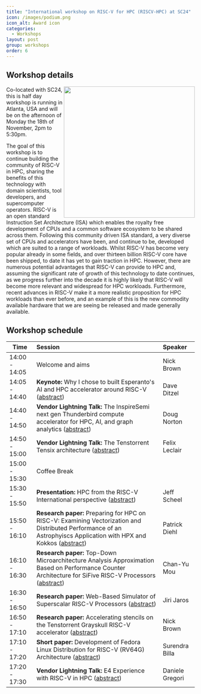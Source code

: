 ```yaml
---
title: "International workshop on RISC-V for HPC (RISCV-HPC) at SC24"
icon: /images/podium.png
icon_alt: Award icon
categories:
  - Workshops
layout: post
group: workshops
order: 6
---
```


## Workshop details
<img align="right" src="https://riscv.epcc.ed.ac.uk/images/sc24_H_black_solid.png" width=350>

Co-located with SC24, this is half day workshop is running in Atlanta, USA and will be on the afternoon of Monday the 18th of November, 2pm to 5:30pm.

The goal of this workshop is to continue building the community of RISC-V in HPC, sharing the benefits of this technology with domain scientists, tool developers, and supercomputer operators. RISC-V is an open standard Instruction Set Architecture (ISA) which enables the royalty free development of CPUs and a common software ecosystem to be shared across them. Following this community driven ISA standard, a very diverse set of CPUs and accelerators have been, and continue to be, developed which are suited to a range of workloads. Whilst RISC-V has become very popular already in some fields, and over thirteen billion RISC-V core have been shipped, to date it has yet to gain traction in HPC. However, there are numerous potential advantages that RISC-V can provide to HPC and, assuming the significant rate of growth of this technology to date continues, as we progress further into the decade it is highly likely that RISC-V will become more relevant and widespread for HPC workloads. Furthermore, recent advances in RISC-V make it a more realistic proposition for HPC workloads than ever before, and an example of this is the new commodity available hardware that we are seeing be released and made generally available.

## Workshop schedule

| Time        | Session           | Speaker  |
| ------------- |:-------------| :-----|
| 14:00 - 14:05 | Welcome and aims | Nick Brown |
| 14:05 - 14:40 | **Keynote:** Why I chose to built Esperanto's AI and HPC accelerator around RISC-V ([abstract](https://sc24.conference-program.com/?post_type=page&p=14&id=misc257&sess=sess763)) | Dave Ditzel |
| 14:40 - 14:50 | **Vendor Lightning Talk:** The InspireSemi next gen Thunderbird compute accelerator for HPC, AI, and graph analytics ([abstract](https://sc24.conference-program.com/?post_type=page&p=14&id=misc259&sess=sess763)) | Doug Norton |
| 14:50 - 15:00 | **Vendor Lightning Talk:** The Tenstorrent Tensix architecture ([abstract](https://sc24.conference-program.com/?post_type=page&p=14&id=misc260&sess=sess763)) | Felix Leclair | 
| 15:00 - 15:30 | Coffee Break | |
| 15:30 - 15:50 | **Presentation:** HPC from the RISC-V International perspective ([abstract](https://sc24.conference-program.com/?post_type=page&p=14&id=misc261&sess=sess763)) |Jeff Scheel |
| 15:50 - 16:10 | **Research paper:** Preparing for HPC on RISC-V: Examining Vectorization and Distributed Performance of an Astrophyiscs Application with HPX and Kokkos ([abstract](https://sc24.conference-program.com/?post_type=page&p=14&id=ws_risc101&sess=sess763)) | Patrick Diehl |
| 16:10 - 16:30 | **Research paper:** Top-Down Microarchitecture Analysis Approximation Based on Performance Counter Architecture for SiFive RISC-V Processors ([abstract](https://sc24.conference-program.com/?post_type=page&p=14&id=ws_risc102&sess=sess763)) | Chan-Yu Mou |
| 16:30 - 16:50 | **Research paper:** Web-Based Simulator of Superscalar RISC-V Processors ([abstract](https://sc24.conference-program.com/?post_type=page&p=14&id=ws_risc103&sess=sess763)) | Jiri Jaros |
| 16:50 - 17:10 | **Research paper:** Accelerating stencils on the Tenstorrent Grayskull RISC-V accelerator ([abstract](https://sc24.conference-program.com/?post_type=page&p=14&id=ws_risc105&sess=sess763)) | Nick Brown |
| 17:10 - 17:20 | **Short paper:** Development of Fedora Linux Distribution for RISC-V (RV64G) Architecture ([abstract](https://sc24.conference-program.com/?post_type=page&p=14&id=ws_risc104&sess=sess763)) | Surendra Billa |
| 17:20 - 17:30 | **Vendor Lightning Talk:** E4 Experience with RISC-V in HPC ([abstract](https://sc24.conference-program.com/?post_type=page&p=14&id=misc258&sess=sess763))  | Daniele Gregori |
